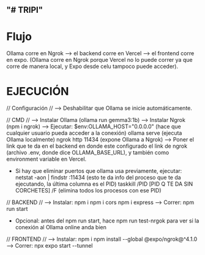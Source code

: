 "# TRIPI" 
------
# Flujo
Ollama corre en Ngrok --> el backend corre en Vercel --> el frontend corre en expo.
(Ollama corre en Ngrok porque Vercel no lo puede correr ya que corre de manera local, y Expo desde celu tampoco puede acceder).

# EJECUCIÓN
// Configuración // 
--> Deshabilitar que Ollama se inicie automáticamente.

// CMD //
--> Instalar Ollama (ollama run gemma3:1b)
--> Instalar Ngrok (npm i ngrok)
--> Ejecutar: 
    $env:OLLAMA_HOST="0.0.0.0" (hace que cualquier usuario pueda acceder a la conexión)
    ollama serve (ejecuta Ollama localmente)
    ngrok http 11434 (expone Ollama a Ngrok)
      --> Poner el link que te da en el backend en donde este configurado el link de ngrok (archivo .env, donde dice OLLAMA_BASE_URL), y también como environment variable en Vercel.
      
* Si hay que eliminar puertos que ollama usa previamente, ejecutar:
netstat -aon | findstr :11434 (esto te da info del proceso que te da ejecutando, la última columna es el PID)
taskkill /PID [PID Q TE DA SIN CORCHETES] /F (elimina todos los procesos con ese PID)

// BACKEND //
--> Instalar:
npm i
npm i cors
npm i express
--> Correr:
npm run start 
* Opcional: antes del npm run start, hace npm run test-nrgok para ver si la conexión al Ollama online anda bien

// FRONTEND //
--> Instalar:
npm i
npm install --global @expo/ngrok@^4.1.0
--> Correr: 
npx expo start --tunnel
